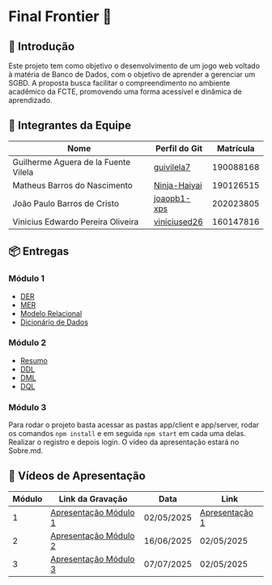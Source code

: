 # Final Frontier 👾

## 📖 Introdução

Este projeto tem como objetivo o desenvolvimento de um jogo web voltado à matéria de Banco de Dados, com o objetivo de aprender a gerenciar um SGBD. A proposta busca facilitar o compreendimento no ambiente acadêmico da FCTE, promovendo uma forma acessível e dinâmica de aprendizado.

## 👥 Integrantes da Equipe

| Nome                                   | Perfil do Git     | Matrícula   |
|----------------------------------------|-------------------|-------------|
| Guilherme Aguera de la Fuente Vilela   | [guivilela7](https://github.com/guivilela7)   | 190088168   |
| Matheus Barros do Nascimento           | [Ninja-Haiyai](https://github.com/Ninja-Haiyai) | 190126515   |
| João Paulo Barros de Cristo            | [joaopb1-xps](https://github.com/joaopb1-xps) | 202023805   |
| Vinicius Edwardo Pereira Oliveira      | [viniciused26](https://github.com/viniciused26) | 160147816   |

## 📦 Entregas

### Módulo 1

- [DER](Entrega%201/DER.png)
- [MER](Entrega%201/MER.md)
- [Modelo Relacional](Entrega%201/ModeloRelacional.png)
- [Dicionário de Dados](Entrega%201/Dicionário.md)

### Módulo 2

- [Resumo](Entrega%202/sobre.md)
- [DDL](Entrega%202/DDL.sql)
- [DML](Entrega%202/DML.sql)
- [DQL](Entrega%202/DQL.sql)

### Módulo 3

Para rodar o projeto basta acessar as pastas app/client e app/server, rodar os comandos `npm install` e em seguida `npm start` em cada uma delas. Realizar o registro e depois login.
O vídeo da apresentação estará no Sobre.md.

## 🎥 Vídeos de Apresentação

| Módulo | Link da Gravação           | Data       | Link       |
|--------|-----------------------------|------------|------------|
| 1      | [Apresentação Módulo 1](Entrega%201/Video_Entrega_1.mp4)  | 02/05/2025 | [Apresentação 1](https://youtu.be/c3EJ8sLkJ7U) |
| 2      | [Apresentação Módulo 2](BancoSQL/Entrega%202%20-%20Banco%20de%20dados%201.mp4)| 16/06/2025| 02/05/2025 | [Apresentação 2](https://www.youtube.com/watch?v=5GxFpSBqeYE) |
| 3      | [Apresentação Módulo 3](BancoSQL/Entrega%203%20-%20Final%20Frontier.mp4)| 07/07/2025| 02/05/2025 | [Apresentação 3](https://www.youtube.com/watch?v=OGJPL4pCatY) |
